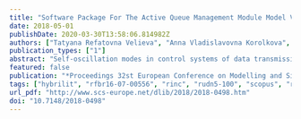 ```yaml
---
title: "Software Package For The Active Queue Management Module Model Verification"
date: 2018-05-01
publishDate: 2020-03-30T13:58:06.814982Z
authors: ["Tatyana Refatovna Velieva", "Anna Vladislavovna Korolkova", "Migran Nelsonovich Gevorkyan", "Sergey Anantolievich Vasilyev", "Ivan Sergeevich Zaryadov", "Dmitry Sergeevich Kulyabov"]
publication_types: ["1"]
abstract: "Self-oscillation modes in control systems of data transmission networks negatively affect the characteristics of these networks. To investigate the self-oscillation mode for systems with a control module, the analytical model of the active queue management module was developed. The problem of verifi- cation of the obtained theoretical results arises in the study. Previously, a software system was developed for software emulation of the router. However, its use has caused some difficulties. Alternatively, the simulation model of network with active queue management module was developed. The paper describes a software package for verifying theoretical calculations based on the NS-2 simulation system. For illus- tration, a numerical example is given."
featured: false
publication: "*Proceedings 32st European Conference on Modelling and Simulation, ECMS 2018*"
tags: ["hybrilit", "rfbr16-07-00556", "rinc", "rudn5-100", "scopus", "rinc"]
url_pdf: "http://www.scs-europe.net/dlib/2018/2018-0498.htm"
doi: "10.7148/2018-0498"
---
```


